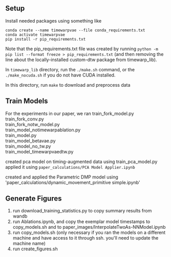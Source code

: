 ## Setup
Install needed packages using something like
```
conda create --name timewarpvae --file conda_requirements.txt
conda activate timewarpvae
pip install -r pip_requirements.txt
```

Note that the pip_requirements.txt file was created by running `python -m pip list --format freeze > pip_requirements.txt` 
(and then removing the line about the locally-installed custom-dtw package from timewarp_lib).

In `timewarp_lib` directory, run the `./make.sh` command, or the `./make_nocuda.sh` if you do not have CUDA installed.

In this directory, run `make` to download and preprocess data

## Train Models 
For the experiments in our paper, we ran
train_fork_model.py  
train_fork_conv.py   
train_fork_notw_model.py  
train_model_notimewarpablation.py  
train_model.py                 
train_model_betavae.py    
train_model_no_tw.py               
train_model_timewarpvaedtw.py

created pca model on timing-augmented data using
train_pca_model.py
applied it using
`paper_calculations/PCA Model Applier.ipynb`

created and applied the Parametric DMP model using
'paper_calculations/dynamic_movement_primitive simple.ipynb'

## Generate Figures
1) run download_training_statistics.py to copy summary results from wandb
2) run Ablations.ipynb, and copy the exemplar model timestamps to copy_models.sh and to paper_images/InterpolateTwoAs-NNModel.ipynb
3) run copy_models.sh (only necessary if you ran the models on a different machine and have access to it through ssh. you'll need to update the machine name)
4) run create_figures.sh


